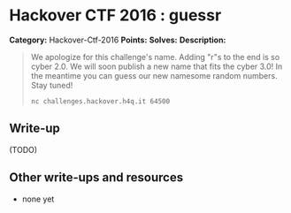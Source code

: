 # Hackover CTF 2016 : guessr

**Category:** Hackover-Ctf-2016
**Points:** 
**Solves:** 
**Description:**

> We apologize for this challenge's name. Adding "r"s to the end is so cyber 2.0. We will soon publish a new name that fits the cyber 3.0! In the meantime you can guess our new namesome random numbers. Stay tuned!
> 
> `nc challenges.hackover.h4q.it 64500`

## Write-up

(TODO)

## Other write-ups and resources

* none yet
